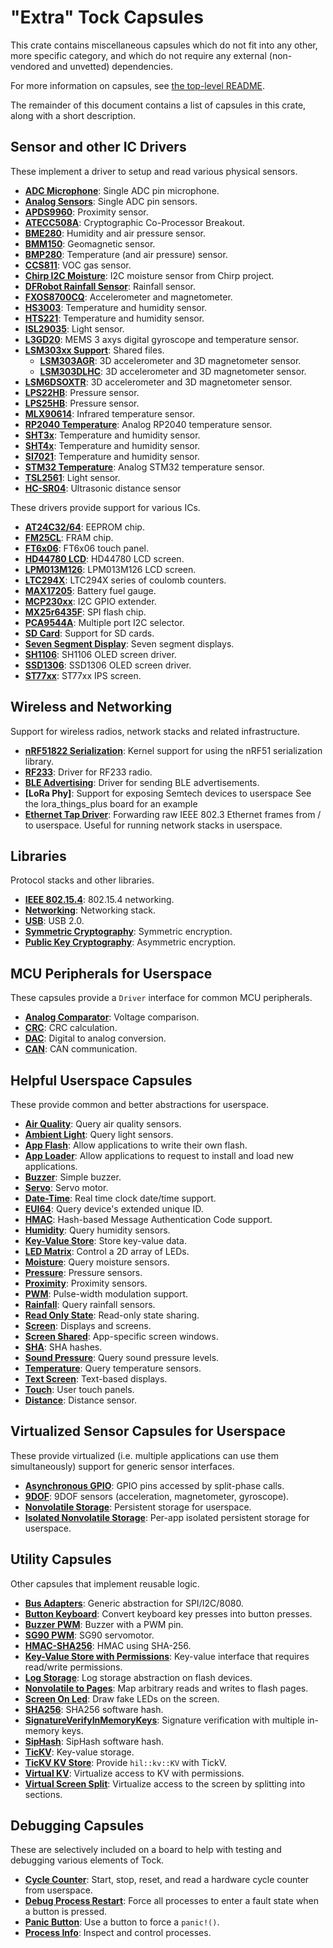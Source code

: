 "Extra" Tock Capsules
=====================

This crate contains miscellaneous capsules which do not fit into any other, more
specific category, and which do not require any external (non-vendored and
unvetted) dependencies.

For more information on capsules, see [the top-level README](../README.md).

The remainder of this document contains a list of capsules in this crate, along
with a short description.

Sensor and other IC Drivers
---------------------------

These implement a driver to setup and read various physical sensors.

- **[ADC Microphone](src/adc_microphone.rs)**: Single ADC pin microphone.
- **[Analog Sensors](src/analog_sensor.rs)**: Single ADC pin sensors.
- **[APDS9960](src/apds9960.rs)**: Proximity sensor.
- **[ATECC508A](src/atecc508a.rs)**: Cryptographic Co-Processor Breakout.
- **[BME280](src/bme280.rs)**: Humidity and air pressure sensor.
- **[BMM150](src/bmm150.rs)**: Geomagnetic sensor.
- **[BMP280](src/bmp280.rs)**: Temperature (and air pressure) sensor.
- **[CCS811](src/ccs811.rs)**: VOC gas sensor.
- **[Chirp I2C Moisture](src/chirp_i2c_moisture.rs)**: I2C moisture sensor
    from Chirp project.
- **[DFRobot Rainfall Sensor](src/dfrobot_rainfall_sensor.rs)**: Rainfall sensor.
- **[FXOS8700CQ](src/fxos8700cq.rs)**: Accelerometer and magnetometer.
- **[HS3003](src/hs3003.rs)**: Temperature and humidity sensor.
- **[HTS221](src/hts221.rs)**: Temperature and humidity sensor.
- **[ISL29035](src/isl29035.rs)**: Light sensor.
- **[L3GD20](src/l3gd20.rs)**: MEMS 3 axys digital gyroscope and temperature
  sensor.
- **[LSM303xx Support](src/lsm303xx.rs)**: Shared files.
  - **[LSM303AGR](src/lsm303agr.rs)**: 3D accelerometer and 3D magnetometer
    sensor.
  - **[LSM303DLHC](src/lsm303dlhc.rs)**: 3D accelerometer and 3D magnetometer
    sensor.
- **[LSM6DSOXTR](src/lsm6dsoxtr.rs)**: 3D accelerometer and 3D magnetometer
    sensor.
- **[LPS22HB](src/lps22hb.rs)**: Pressure sensor.
- **[LPS25HB](src/lps25hb.rs)**: Pressure sensor.
- **[MLX90614](src/mlx90614.rs)**: Infrared temperature sensor.
- **[RP2040 Temperature](src/temperature_rp2040.rs)**: Analog RP2040 temperature
  sensor.
- **[SHT3x](src/sht3x.rs)**: Temperature and humidity sensor.
- **[SHT4x](src/sht4x.rs)**: Temperature and humidity sensor.
- **[SI7021](src/si7021.rs)**: Temperature and humidity sensor.
- **[STM32 Temperature](src/temperature_stm.rs)**: Analog STM32 temperature
  sensor.
- **[TSL2561](src/tsl2561.rs)**: Light sensor.
- **[HC-SR04](src/hc_sr04.rs)**: Ultrasonic distance sensor

These drivers provide support for various ICs.

- **[AT24C32/64](src/at24c_eeprom.rs)**: EEPROM chip.
- **[FM25CL](src/fm25cl.rs)**: FRAM chip.
- **[FT6x06](src/ft6x06.rs)**: FT6x06 touch panel.
- **[HD44780 LCD](src/hd44780.rs)**: HD44780 LCD screen.
- **[LPM013M126](src/lpm013m126.rs)**: LPM013M126 LCD screen.
- **[LTC294X](src/ltc294x.rs)**: LTC294X series of coulomb counters.
- **[MAX17205](src/max17205.rs)**: Battery fuel gauge.
- **[MCP230xx](src/mcp230xx.rs)**: I2C GPIO extender.
- **[MX25r6435F](src/mx25r6435f.rs)**: SPI flash chip.
- **[PCA9544A](src/pca9544a.rs)**: Multiple port I2C selector.
- **[SD Card](src/sdcard.rs)**: Support for SD cards.
- **[Seven Segment Display](src/seven_segment.rs)**: Seven segment displays.
- **[SH1106](src/sh1106.rs)**: SH1106 OLED screen driver.
- **[SSD1306](src/ssd1306.rs)**: SSD1306 OLED screen driver.
- **[ST77xx](src/st77xx.rs)**: ST77xx IPS screen.


Wireless and Networking
--------

Support for wireless radios, network stacks and related infrastructure.

- **[nRF51822 Serialization](src/nrf51822_serialization.rs)**: Kernel support
  for using the nRF51 serialization library.
- **[RF233](src/rf233.rs)**: Driver for RF233 radio.
- **[BLE Advertising](src/ble_advertising_driver.rs)**: Driver for sending BLE
  advertisements.
- **[LoRa Phy]**: Support for exposing Semtech devices to userspace
  See the lora_things_plus board for an example
- **[Ethernet Tap Driver](src/ethernet_tap.rs)**: Forwarding raw IEEE
  802.3 Ethernet frames from / to userspace. Useful for running
  network stacks in userspace.

Libraries
---------

Protocol stacks and other libraries.

- **[IEEE 802.15.4](src/ieee802154)**: 802.15.4 networking.
- **[Networking](src/net)**: Networking stack.
- **[USB](src/usb)**: USB 2.0.
- **[Symmetric Cryptography](src/symmetric_encryption)**: Symmetric
  encryption.
- **[Public Key Cryptography](src/public_key_crypto)**: Asymmetric
  encryption.


MCU Peripherals for Userspace
-----------------------------

These capsules provide a `Driver` interface for common MCU peripherals.

- **[Analog Comparator](src/analog_comparator.rs)**: Voltage comparison.
- **[CRC](src/crc.rs)**: CRC calculation.
- **[DAC](src/dac.rs)**: Digital to analog conversion.
- **[CAN](src/can.rs)**: CAN communication.


Helpful Userspace Capsules
--------------------------

These provide common and better abstractions for userspace.

- **[Air Quality](src/air_quality.rs)**: Query air quality sensors.
- **[Ambient Light](src/ambient_light.rs)**: Query light sensors.
- **[App Flash](src/app_flash_driver.rs)**: Allow applications to write their
  own flash.
- **[App Loader](src/app_loader.rs)**: Allow applications to request to 
  install and load new applications.
- **[Buzzer](src/buzzer_driver.rs)**: Simple buzzer.
- **[Servo](src/servo.rs)**: Servo motor.
- **[Date-Time](src/date_time.rs)**: Real time clock date/time support.
- **[EUI64](src/eui64.rs)**: Query device's extended unique ID.
- **[HMAC](src/hmac.rs)**: Hash-based Message Authentication Code support.
- **[Humidity](src/humidity.rs)**: Query humidity sensors.
- **[Key-Value Store](src/kv_driver.rs)**: Store key-value data.
- **[LED Matrix](src/led_matrix.rs)**: Control a 2D array of LEDs.
- **[Moisture](src/moisture.rs)**: Query moisture sensors.
- **[Pressure](src/pressure.rs)**: Pressure sensors.
- **[Proximity](src/proximity.rs)**: Proximity sensors.
- **[PWM](src/pwm.rs)**: Pulse-width modulation support.
- **[Rainfall](src/rainfall.rs)**: Query rainfall sensors.
- **[Read Only State](src/read_only_state.rs)**: Read-only state sharing.
- **[Screen](src/screen.rs)**: Displays and screens.
- **[Screen Shared](src/screen_shared.rs)**: App-specific screen windows.
- **[SHA](src/sha.rs)**: SHA hashes.
- **[Sound Pressure](src/sound_pressure.rs)**: Query sound pressure levels.
- **[Temperature](src/temperature.rs)**: Query temperature sensors.
- **[Text Screen](src/text_screen.rs)**: Text-based displays.
- **[Touch](src/touch.rs)**: User touch panels.
- **[Distance](src/distance.rs)**: Distance sensor.


Virtualized Sensor Capsules for Userspace
-----------------------------------------

These provide virtualized (i.e. multiple applications can use them
simultaneously) support for generic sensor interfaces.

- **[Asynchronous GPIO](src/gpio_async.rs)**: GPIO pins accessed by split-phase
  calls.
- **[9DOF](src/ninedof.rs)**: 9DOF sensors (acceleration, magnetometer,
  gyroscope).
- **[Nonvolatile Storage](src/nonvolatile_storage_driver.rs)**: Persistent
  storage for userspace.
- **[Isolated Nonvolatile Storage](src/isolated_nonvolatile_storage_driver.rs)**:
  Per-app isolated persistent storage for userspace.


Utility Capsules
----------------

Other capsules that implement reusable logic.

- **[Bus Adapters](src/bus.rs)**: Generic abstraction for SPI/I2C/8080.
- **[Button Keyboard](src/button_keyboard.rs)**: Convert keyboard key presses
    into button presses.
- **[Buzzer PWM](src/buzzer_pwm.rs)**: Buzzer with a PWM pin.
- **[SG90 PWM](src/sg90.rs)**: SG90 servomotor.
- **[HMAC-SHA256](src/hmac_sha256.rs)**: HMAC using SHA-256.
- **[Key-Value Store with Permissions](src/kv_store_permissions.rs)**: Key-value
  interface that requires read/write permissions.
- **[Log Storage](src/log.rs)**: Log storage abstraction on flash devices.
- **[Nonvolatile to Pages](src/nonvolatile_to_pages.rs)**: Map arbitrary reads
  and writes to flash pages.
- **[Screen On Led](src/screen_on_led.rs)**: Draw fake LEDs on the screen.
- **[SHA256](src/sha256.rs)**: SHA256 software hash.
- **[SignatureVerifyInMemoryKeys](src/signature_verify_in_memory_keys.rs)**:
  Signature verification with multiple in-memory keys.
- **[SipHash](src/sip_hash.rs)**: SipHash software hash.
- **[TicKV](src/tickv.rs)**: Key-value storage.
- **[TicKV KV Store](src/tickv_kv_store.rs)**: Provide `hil::kv::KV` with TickV.
- **[Virtual KV](src/virtual_kv.rs)**: Virtualize access to KV with permissions.
- **[Virtual Screen Split](src/virtual_screen_split.rs)**: Virtualize access to
  the screen by splitting into sections.


Debugging Capsules
------------------

These are selectively included on a board to help with testing and debugging
various elements of Tock.

- **[Cycle Counter](src/cycle_count.rs)**: Start, stop, reset, and read a hardware cycle
  counter from userspace.
- **[Debug Process Restart](src/debug_process_restart.rs)**: Force all processes
  to enter a fault state when a button is pressed.
- **[Panic Button](src/panic_button.rs)**: Use a button to force a `panic!()`.
- **[Process Info](src/process_info_driver.rs)**: Inspect and control processes.

